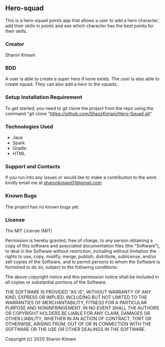## Hero-squad
This is a hero-squad points app that allows a user to add a hero character, 
add their skills in points and see which character has 
the best points for their skills.
 

### Creator
Sharon Kimani

### BDD
A user is able to create a super hero if none exists. The user is also able to create squad. They can also add a hero to the squads.

### Setup Installation Requirement
To get started, you need to git clone the project 
from the repo using the command "git clone "https://github.com/ShazzKimani/Hero-Squad.git"

### Technologies Used
* Java
* Spark
* Gradle
* HTML

### Support and Contacts
If you run into any issues or would like to make a
 contribution to the work kindly email me at sharonkimani01@gmail.com

### Known Bugs
The project has no known bugs yet.

### License
The MIT License (MIT)

Permission is hereby granted, free of charge, to any person obtaining a copy of this software and associated documentation files (the "Software"), to deal in the Software without restriction, including without limitation the rights to use, copy, modify, merge, publish, distribute, sublicense, and/or sell copies of the Software, and to permit persons to whom the Software is furnished to do so, subject to the following conditions:

The above copyright notice and this permission notice shall be included in all copies or substantial portions of the Software.

THE SOFTWARE IS PROVIDED "AS IS", WITHOUT WARRANTY OF ANY KIND, EXPRESS OR IMPLIED, INCLUDING BUT NOT LIMITED TO THE WARRANTIES OF MERCHANTABILITY, FITNESS FOR A PARTICULAR PURPOSE AND NONINFRINGEMENT. IN NO EVENT SHALL THE AUTHORS OR COPYRIGHT HOLDERS BE LIABLE FOR ANY CLAIM, DAMAGES OR OTHER LIABILITY, WHETHER IN AN ACTION OF CONTRACT, TORT OR OTHERWISE, ARISING FROM, OUT OF OR IN CONNECTION WITH THE SOFTWARE OR THE USE OR OTHER DEALINGS IN THE SOFTWARE.

Copyright (c) 2020 Sharon Kimani